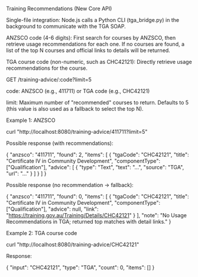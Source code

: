 Training Recommendations (New Core API)

Single-file integration: Node.js calls a Python CLI (tga_bridge.py) in the background to communicate with the TGA SOAP.

ANZSCO code (4-6 digits): First search for courses by ANZSCO, then retrieve usage recommendations for each one. If no courses are found, a list of the top N courses and official links to details will be returned.

TGA course code (non-numeric, such as CHC42121): Directly retrieve usage recommendations for the course.

GET /training-advice/:code?limit=5

code: ANZSCO (e.g., 411711) or TGA code (e.g., CHC42121)

limit: Maximum number of "recommended" courses to return. Defaults to 5 (this value is also used as a fallback to select the top N).

Example 1: ANZSCO

curl "http://localhost:8080/training-advice/411711?limit=5"

Possible response (with recommendations):

{
"anzsco": "411711",
"found": 2,
"items": [
{
"tgaCode": "CHC42121",
"title": "Certificate IV in Community Development",
"componentType": ["Qualification"],
"advice": [
{ "type": "Text", "text": "...", "source": "TGA", "url": "..." }
]
}
]
}

Possible response (no recommendation → fallback):

{
"anzsco": "411711",
"found": 0,
"items": [
{
"tgaCode": "CHC42121",
"title": "Certificate IV in Community Development",
"componentType": ["Qualification"],
"advice": null,
"link": "https://training.gov.au/Training/Details/CHC42121"
}
],
"note": "No Usage Recommendations in TGA; returned top matches with detail links."
}

Example 2: TGA course code

curl "http://localhost:8080/training-advice/CHC42121"

Response:

{
"input": "CHC42121",
"type": "TGA",
"count": 0,
"items": []
}
